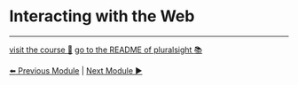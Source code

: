 Interacting with the Web
========================

***
[visit the course :rocket:](http://www.pluralsight.com/courses/node-intro)  [go to the README of pluralsight :books:](../README.md)

[:arrow_left: Previous Module](interacting_web.md) | [Next Module :arrow_forward:](testing_debugging.md)
